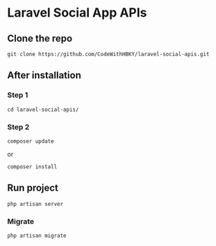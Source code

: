# Laravel Social App APIs

## Clone the repo
```
git clone https://github.com/CodeWithHBKY/laravel-social-apis.git
```

## After installation

### Step 1
```
cd laravel-social-apis/
```

### Step 2
```
composer update
```
or

```
composer install
```

## Run project

```
php artisan server
```

### Migrate

```
php artisan migrate
```
